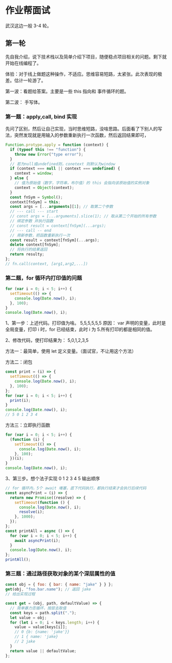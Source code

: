 # 作业帮面试

武汉这边一般 3-4 轮。

## 第一轮

先自我介绍，说下技术栈以及简单介绍下项目，随便稳点项目相关的问题。剩下就开始在线编程了。

体验：对于线上做题这种操作，不适应。思维容易短路，太紧张。此次表现的极差。估计一轮游了。

第一波：看题给答案。主要是一些 this 指向和 事件循环的题。

第二波： 手写体。

### 第一题：apply,call, bind 实现

先问了区别，然后让自己实现，当时思维短路，没啥思路。后面看了下别人的写法，突然发现就是用输入的参数重新执行一次函数，然后返回结果即可，

```js
Function.protype.apply = function (context) {
  if (typeof this !== "function") {
    throw new Error("type error");
  }
  // 若为null或undefined则，conetext 则默认为window
  if (context === null || context === undefined) {
    context = window;
  } else {
    // 值为原始值（数字，字符串，布尔值）的 this 会指向该原始值的实例对象
    context = Object(context);
  }
  const fnSym = Symbol();
  context[fnSym] = this;
  const args = [...arguments][1]; // 取第二个参数
  // --- call --- start
  // const args = [...arguments].slice(1); // 取从第二个开始的所有参数
  // 绑定参数 并执行函数
  // const result = context[fnSym](...args);
  // --- call -- end
  // 用新参数，把函数重新执行一次
  const result = context[fnSym](...args);
  delete context[fnSym];
  // 将执行的结果返回
  return resulty;
};
// fn.call(context, [arg1,arg2,...])
```

### 第二题，for 循环内打印值的问题

```js
for (var i = 0; i < 5; i++) {
  setTimeout(() => {
    console.log(Date.now(), i);
  }, 100);
}
console.log(Date.now(), i);
```

1、第一步：上述代码。打印值为啥。 5,5,5,5,5,5
原因： var 声明的变量，此时是全局变量，打印 i 时，for 已经结束，此时 i 为 5.所有打印的都是相同的值。

2、修改代码，使打印结果为： 5,0,1,2,3,5

方法一：最简单，使用 let 定义变量。（面试官，不让用这个方法）

方法二：闭包

```js
const print = (i) => {
  setTimeout(() => {
    console.log(Date.now(), i);
  }, 100);
};
for (var i = 0; i < 5; i++) {
  print(i);
}
console.log(Date.now(), i);
// 5 0 1 2 3 4
```

方法三：立即执行函数

```js
for (var i = 0; i < 5; i++) {
  (function (i) {
    setTimeout(() => {
      console.log(Date.now(), i);
    }, 100);
  })(i);
}
console.log(Date.now(), i);
```

3、第三步。想个法子实现 0 1 2 3 4 5 输出顺序

```js
// for 循环内，5个 await 堵塞，底下代码执行，都执行结束才会执行后续代码
const asyncPrint = (i) => {
  return new Promise((resolve) => {
    setTimeout(function () {
      console.log(Date.now(), i);
      resolve(i);
    }, 1000);
  });
};
const printAll = async () => {
  for (var i = 0; i < 5; i++) {
    await asyncPrint(i);
  }
  console.log(Date.now(), i);
};
printAll();
```

### 第三题：通过路径获取对象的某个深层属性的值

```js
const obj = { foo: { bar: { name: "jake" } } };
get(obj, "foo.bar.name"); // 返回 jake
// 给出实现过程

const get = (obj, path, defaultValue) => {
  // 简单暴力否循环，按层去取值
  const keys = path.split(".");
  let value = obj;
  for (let i = 0; i < keys.length; i++) {
    value = value[keys[i]]; 
    // 0 {b: {name: 'jake'}}
    // 1 { name: 'jake}
    // 2 jake
  }
  return value || defaultValue;
};
```
